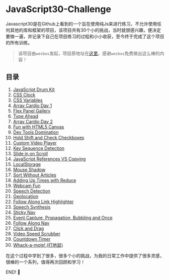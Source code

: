 # JavaScript30-Challenge

Javascript30是在Github上看到的一个旨在使用纯Js来进行练习，不允许使用任何其他的库和框架的项目，该项目共有30个小的挑战，当时就很感兴趣，便决定要做一遍，并记录下自己在项目练习的过程和小小收获，至今终于完成了这个项目的所有训练。
> 该项目由`wesbos`发起，项目原地址在[这里](https://github.com/wesbos/JavaScript30)。感谢`wesbos`免费做出这么棒的内容！

## 目录
1. [JavaScript Drum Kit](http://xujin.pro/2017-01-10-javascript-challenge-01.html)
2. [CSS Clock](http://xujin.pro/2017-01-13-javascript-challenge-02.html)
3. [CSS Variables](http://xujin.pro/2017-02-07-javascript-challenge-03.html)
4. [Array Cardio Day 1](http://xujin.pro/2017-02-07-javascript-challenge-04.html)
5. [Flex Panel Gallery](http://xujin.pro/2017-02-08-javascript-challenge-05.html)
6. [Type Ahead](http://xujin.pro/2017-02-10-javascript-challenge-06.html)
7. [Array Cardio Day 2](http://xujin.pro/2017-02-11-javascript-challenge-07.html)
8. [Fun with HTML5 Canvas](http://xujin.pro/2017-02-13-javascript-challenge-08.html)
9. [Dev Tools Domination](http://xujin.pro/2017-02-14-javascript-challenge-09.html)
10. [Hold Shift and Check Checkboxes](http://xujin.pro/2017-02-15-javascript-challenge-10.html)
11. [Custom Video Player](http://xujin.pro/2017-02-17-javascript-challenge-11.html)
12. [Key Sequence Detection](http://xujin.pro/2017-02-18-javascript-challenge-12.html)
13. [Slide in on Scroll](http://xujin.pro/2017-02-24-javascript-challenge-13.html)
14. [JavaScript References VS Copying](http://xujin.pro/2017-03-04-javascript-challenge-14.html)
15. [LocalStorage](http://xujin.pro/2017-03-13-javascript-challenge-15.html)
16. [Mouse Shadow](http://xujin.pro/2017-03-20-javascript-challenge-16.html)
17. [Sort Without Articles](http://xujin.pro/2017-03-23-javascript-challenge-17.html)
18. [Adding Up Times with Reduce](http://xujin.pro/2017-03-24-javascript-challenge-18.html)
19. [Webcam Fun](http://xujin.pro/2017-04-07-javascript-challenge-19.html)
20. [Speech Detection](http://xujin.pro/2017-06-27-javascript-challenge-20.html)
21. [Geolocation](http://xujin.pro/2017-07-07-javascript-challenge-21.html)
22. [Follow Along Link Highlighter](http://xujin.pro/2017-07-13-javascript-challenge-22.html)
23. [Speech Synthesis](http://xujin.pro/2017-07-22-javascript-challenge-23.html)
24. [Sticky Nav](http://xujin.pro/2017-07-24-javascript-challenge-24.html)
25. [Event Capture, Propagation, Bubbling and Once](http://xujin.pro/2017-07-28-javascript-challenge-25.html)
26. [Follow Along Nav](http://xujin.pro/2017-08-08-javascript-challenge-26.html)
27. [Click and Drag](http://xujin.pro/2017-08-12-javascript-challenge-27.html)
28. [Video Speed Scrubber](http://xujin.pro/2017-08-28-javascript-challenge-28.html)
29. [Countdown Timer](http://xujin.pro/2017-08-29-javascript-challenge-29.html)
30. [Whack-a-mole! (打地鼠)](http://xujin.pro/2017-08-30-javascript-challenge-30.html)

在这个过程中学到了很多，很多个小的挑战，为我的日常工作中提供了很多灵感，很棒的一个系列，值得再次回顾和学习！

END! 💯